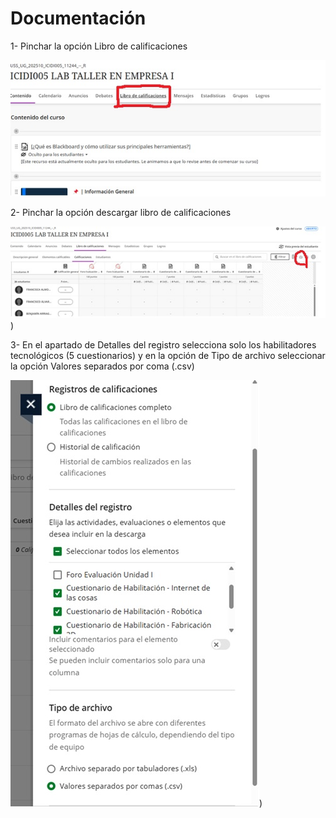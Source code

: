 <h1> Documentación</h1>
 
1-	Pinchar la opción Libro de calificaciones

<p align="center">
  <a href="https://lh3.googleusercontent.com/pw/AP1GczO8ANmUiPuBRxgJwmfwm2Hj6Sx9hetDtfttaNlmaIDko0126H9PO0KEyEdOi23x8j9hT8V-ySkqf8FJn0A4rUmPRzAQfCOWT5Uu1GU-6xYoeEhQ-k2zOuFeMCI-PKBY-cMI95ltNxYp40VKFLJvNMV1=w598-h174-s-no-gm" target="_blank">
    <img src="LeerArchivos/Imagenes/1.jpg" alt="Vista previa" width="600">
  </a>
</p>


2-	Pinchar la opción descargar libro de calificaciones


![Descripción alternativa](LeerArchivos/Imagenes/2.jpg))





3-	En el apartado de Detalles del registro selecciona solo los habilitadores tecnológicos (5 cuestionarios) y en la opción de Tipo de archivo seleccionar la opción Valores separados por coma (.csv)

![Descripción alternativa](LeerArchivos/Imagenes/3.jpg))
